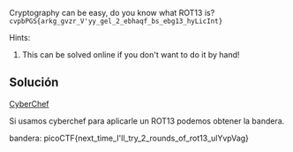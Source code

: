 Cryptography can be easy, do you know what ROT13 is? `cvpbPGS{arkg_gvzr_V'yy_gel_2_ebhaqf_bs_ebg13_hyLicInt}`

Hints:
1. This can be solved online if you don't want to do it by hand!

## Solución

[CyberChef](https://gchq.github.io/CyberChef/#recipe=ROT13(true,true,false,13)&input=Y3ZwYlBHU3thcmtnX2d2enJfVid5eV9nZWxfMl9lYmhhcWZfYnNfZWJnMTNfaHlMaWNJbnR9)

Si usamos cyberchef para aplicarle un ROT13 podemos obtener la bandera.

bandera:
picoCTF{next_time_I'll_try_2_rounds_of_rot13_ulYvpVag}